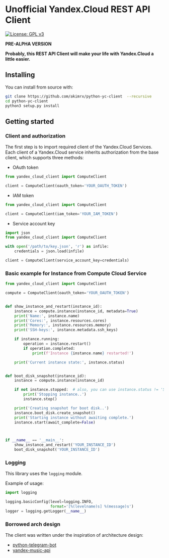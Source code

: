 # Unofficial Yandex.Cloud REST API Client

[![License: GPL v3](https://img.shields.io/badge/License-GPLv3-blue.svg)](https://www.gnu.org/licenses/gpl-3.0)

**PRE-ALPHA VERSION**  

**Probably, this REST API Client will make your life with Yandex.Cloud a little easier.**  

## Installing

You  can install from source with:

```bash
git clone https://github.com/akimrx/python-yc-client  --recursive
cd python-yc-client 
python3 setup.py install
```

## Getting started

### Client and authorization

The first step is to import required client of the Yandex.Cloud Services.  
Each client of a Yandex.Cloud service inherits authorization from the base client, which supports three methods:

* OAuth token

```python
from yandex_cloud_client import ComputeClient

client = ComputeClient(oauth_token='YOUR_OAUTH_TOKEN')
```

* IAM token

```python
from yandex_cloud_client import ComputeClient

client = ComputeClient(iam_token='YOUR_IAM_TOKEN')
```

* Service account key

```python
import json
from yandex_cloud_client import ComputeClient

with open('/path/to/key.json', 'r') as infile:
    credentials = json.load(infile)

client = ComputeClient(service_account_key=credentials)
```

### Basic example for Instance from Compute Cloud Service

```python
from yandex_cloud_client import ComputeClient

compute = ComputeClient(oauth_token='YOUR_OAUTH_TOKEN')


def show_instance_and_restart(instance_id):
    instance = compute.instance(instance_id, metadata=True)
    print('Name:', instance.name)
    print('Cores:', instance.resources.cores)
    print('Memory:', instance.resources.memory)
    print('SSH-keys:', instance.metadata.ssh_keys)

    if instance.running:
        operation = instance.restart()
        if operation.completed:
            print(f'Instance {instance.name} restarted!')

    print('Current instance state:', instance.status)


def boot_disk_snapshot(instance_id):
    instance = compute.instance(instance_id)

    if not instance.stopped:  # also, you can use instance.status != 'STOPPED'
        print('Stopping instance..')
        instance.stop()

    print('Creating snapshot for boot disk..')
    instance.boot_disk.create_snapshot()
    print('Starting instance without awaiting complete.')
    instance.start(await_complete=False)



if __name__ == '__main__':
    show_instance_and_restart('YOUR_INSTANCE_ID')
    boot_disk_snapshot('YOUR_INSTANCE_ID')
```

### Logging

This library uses the `logging` module.

Example of usage:

```python
import logging

logging.basicConfig(level=logging.INFO,
                    format='[%(levelname)s] %(message)s')
logger = logging.getLogger(__name__)
```

### Borrowed arch design

The client was written under the inspiration of architecture design:  
* [python-telegram-bot](https://github.com/python-telegram-bot/python-telegram-bot)  
* [yandex-music-api](https://github.com/MarshalX/yandex-music-api)  